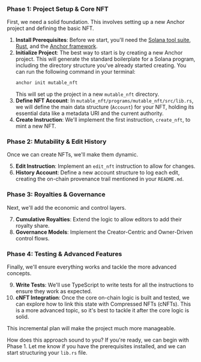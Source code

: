 ### Phase 1: Project Setup & Core NFT
First, we need a solid foundation. This involves setting up a new Anchor project and defining the basic NFT.

1.  **Install Prerequisites**: Before we start, you'll need the [Solana tool suite](https://docs.solana.com/cli/install-solana-cli-tools), [Rust](https://www.rust-lang.org/tools/install), and the [Anchor framework](https://www.anchor-lang.com/docs/installation).
2.  **Initialize Project**: The best way to start is by creating a new Anchor project. This will generate the standard boilerplate for a Solana program, including the directory structure you've already started creating. You can run the following command in your terminal:
    ```bash
    anchor init mutable_nft
    ```
    This will set up the project in a new `mutable_nft` directory.
3.  **Define NFT Account**: In `mutable_nft/programs/mutable_nft/src/lib.rs`, we will define the main data structure (`Account`) for your NFT, holding its essential data like a metadata URI and the current authority.
4.  **Create Instruction**: We'll implement the first instruction, `create_nft`, to mint a new NFT.

### Phase 2: Mutability & Edit History
Once we can create NFTs, we'll make them dynamic.

5.  **Edit Instruction**: Implement an `edit_nft` instruction to allow for changes.
6.  **History Account**: Define a new account structure to log each edit, creating the on-chain provenance trail mentioned in your `README.md`.

### Phase 3: Royalties & Governance
Next, we'll add the economic and control layers.

7.  **Cumulative Royalties**: Extend the logic to allow editors to add their royalty share.
8.  **Governance Models**: Implement the Creator-Centric and Owner-Driven control flows.

### Phase 4: Testing & Advanced Features
Finally, we'll ensure everything works and tackle the more advanced concepts.

9.  **Write Tests**: We'll use TypeScript to write tests for all the instructions to ensure they work as expected.
10. **cNFT Integration**: Once the core on-chain logic is built and tested, we can explore how to link this state with Compressed NFTs (cNFTs). This is a more advanced topic, so it's best to tackle it after the core logic is solid.

This incremental plan will make the project much more manageable.

How does this approach sound to you? If you're ready, we can begin with Phase 1. Let me know if you have the prerequisites installed, and we can start structuring your `lib.rs` file.